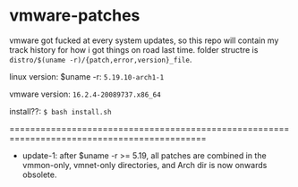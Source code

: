 # vmware-patches

vmware got fucked at every system updates, so this repo will contain my track 
history for how i got things on road last time. folder structre is 
`distro/$(uname -r)/{patch,error,version}_file`.


linux version: $uname -r: `5.19.10-arch1-1`

vmware version: `16.2.4-20089737.x86_64`

install??: `$ bash install.sh`


============================================================================================

- update-1: after $uname -r >= 5.19, all patches are combined in the vmmon-only, 
            vmnet-only directories, and Arch dir is now onwards obsolete.


